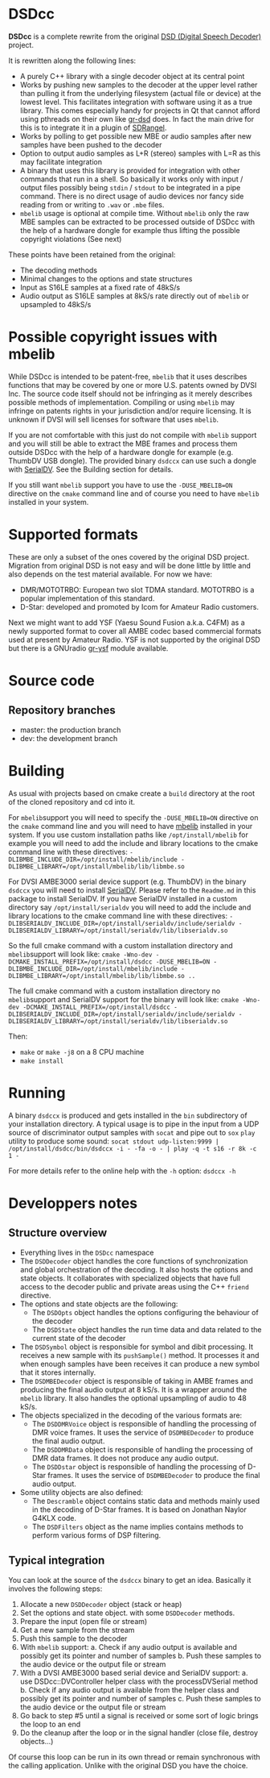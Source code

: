 DSDcc
=====

**DSDcc** is a complete rewrite from the original [DSD (Digital Speech Decoder)](https://github.com/szechyjs/dsd) project.

It is rewritten along the following lines:

  - A purely C++ library with a single decoder object at its central point
  - Works by pushing new samples to the decoder at the upper level rather than pulling it from the underlying filesystem (actual file or device) at the lowest level. This facilitates integration with software using it as a true library. This comes especially handy for projects in Qt that cannot afford using pthreads on their own like [gr-dsd](https://github.com/argilo/gr-dsd) does. In fact the main drive for this is to integrate it in a plugin of [SDRangel](https://github.com/f4exb/sdrangel).
  - Works by polling to get possible new MBE or audio samples after new samples have been pushed to the decoder
  - Option to output audio samples as L+R (stereo) samples with L=R as this may facilitate integration
  - A binary that uses this library is provided for integration with other commands that run in a shell. So basically it works only with input / output files possibly being `stdin` / `stdout` to be integrated in a pipe command. There is no direct usage of audio devices nor fancy side reading from or writing to `.wav` or `.mbe` files.
  - `mbelib` usage is optional at compile time. Without `mbelib` only the raw MBE samples can be extracted to be processed outside of DSDcc with the help of a hardware dongle for example thus lifting the possible copyright violations (See next)

These points have been retained from the original:

  - The decoding methods
  - Minimal changes to the options and state structures
  - Input as S16LE samples at a fixed rate of 48kS/s
  - Audio output as S16LE samples at 8kS/s rate directly out of `mbelib` or upsampled to 48kS/s

<h1>Possible copyright issues with mbelib</h1>

While DSDcc is intended to be patent-free, `mbelib` that it uses describes functions that may be covered by one or more U.S. patents owned by DVSI Inc. The source code itself should not be infringing as it merely describes possible methods of implementation. Compiling or using `mbelib` may infringe on patents rights in your jurisdiction and/or require licensing. It is unknown if DVSI will sell licenses for software that uses `mbelib`.

If you are not comfortable with this just do not compile with `mbelib` support and you will still be able to extract the MBE frames and process them outside DSDcc with the help of a hardware dongle for example (e.g. ThumbDV USB dongle). The provided binary `dsdccx` can use such a dongle with [SerialDV](https://github.com/f4exb/serialDV). See the Building section for details.

If you still want `mbelib` support you have to use the `-DUSE_MBELIB=ON` directive on the `cmake` command line and of course you need to have `mbelib` installed in your system.

<h1>Supported formats</h1>

These are only a subset of the ones covered by the original DSD project. Migration from original DSD is not easy and will be done little by little and also depends on the test material available. For now we have:

  - DMR/MOTOTRBO: European two slot TDMA standard. MOTOTRBO is a popular implementation of this standard.
  - D-Star: developed and promoted by Icom for Amateur Radio customers.

Next we might want to add YSF (Yaesu Sound Fusion a.k.a. C4FM) as a newly supported format to cover all AMBE codec based commercial formats used at present by Amateur Radio. YSF is not supported by the original DSD but there is a GNUradio [gr-ysf](http://hb9uf.github.io/gr-ysf/) module available.

<h1>Source code</h1>

<h2>Repository branches</h2>

- master: the production branch
- dev: the development branch

<h1>Building</h1>

As usual with projects based on cmake create a `build` directory at the root of the cloned repository and cd into it.

For `mbelib`support you will need to specify the `-DUSE_MBELIB=ON` directive on the `cmake` command line and you will need to have [mbelib](https://github.com/szechyjs/mbelib) installed in your system. If you use custom installation paths like `/opt/install/mbelib` for example you will need to add the include and library locations to the cmake command line with these directives: `-DLIBMBE_INCLUDE_DIR=/opt/install/mbelib/include -DLIBMBE_LIBRARY=/opt/install/mbelib/lib/libmbe.so`

For DVSI AMBE3000 serial device support (e.g. ThumbDV) in the binary `dsdccx` you will need to install [SerialDV](https://github.com/f4exb/serialDV). Please refer to the `Readme.md` in this package to install SerialDV. If you have SerialDV installed in a custom directory say `/opt/install/serialdv` you will need to add the include and library locations to the cmake command line with these directives: `-DLIBSERIALDV_INCLUDE_DIR=/opt/install/serialdv/include/serialdv -DLIBSERIALDV_LIBRARY=/opt/install/serialdv/lib/libserialdv.so`

So the full cmake command with a custom installation directory and `mbelib`support will look like: `cmake -Wno-dev -DCMAKE_INSTALL_PREFIX=/opt/install/dsdcc -DUSE_MBELIB=ON -DLIBMBE_INCLUDE_DIR=/opt/install/mbelib/include -DLIBMBE_LIBRARY=/opt/install/mbelib/lib/libmbe.so ..`

The full cmake command with a custom installation directory no `mbelib`support and SerialDV support for the binary will look like: `cmake -Wno-dev -DCMAKE_INSTALL_PREFIX=/opt/install/dsdcc -DLIBSERIALDV_INCLUDE_DIR=/opt/install/serialdv/include/serialdv -DLIBSERIALDV_LIBRARY=/opt/install/serialdv/lib/libserialdv.so`

Then:

  - `make` or `make -j8` on a 8 CPU machine
  - `make install`

<h1>Running</h1>

A binary `dsdccx` is produced and gets installed in the `bin` subdirectory of your installation directory. A typical usage is to pipe in the input from a UDP source of discriminator output samples with `socat` and pipe out to `sox` `play` utility to produce some sound:
`socat stdout udp-listen:9999 | /opt/install/dsdcc/bin/dsdccx -i - -fa -o - | play -q -t s16 -r 8k -c 1 -`

For more details refer to the online help with the `-h` option: `dsdccx -h`

<h1>Developpers notes</h1>

<h2>Structure overview</h2>

  - Everything lives in the `DSDcc` namespace
  - The `DSDDecoder` object handles the core functions of synchronization and global orchestration of the decoding. It also hosts the options and state objects. It collaborates with specialized objects that have full access to the decoder public and private areas using the C++ `friend` directive.
  - The options and state objects are the following:
    - The `DSDOpts` object handles the options configuring the behaviour of the decoder
    - The `DSDState` object handles the run time data and data related to the current state of the decoder
  - The `DSDSymbol` object is responsible for symbol and dibit processing. It receives a new sample with its `pushSample()` method. It processes it and when enough samples have been receives it can produce a new symbol that it stores internally.
  - The `DSDMBEDecoder` object is responsible of taking in AMBE frames and producing the final audio output at 8 kS/s. It is a wrapper around the `mbelib` library. It also handles the optional upsampling of audio to 48 kS/s.
  - The objects specialized in the decoding of the various formats are:
    - The `DSDDMRVoice` object is responsible of handling the processing of DMR voice frames. It uses the service of `DSDMBEDecoder` to produce the final audio output.
    - The `DSDDMRData` object is responsible of handling the processing of DMR data frames. It does not produce any audio output.
    - The `DSDDstar` object is responsible of handling the processing of D-Star frames. It uses the service of `DSDMBEDecoder` to produce the final audio output.
  - Some utility objects are also defined:
    - The `Descramble` object contains static data and methods mainly used in the decoding of D-Star frames. It is based on Jonathan Naylor G4KLX code.
    - The `DSDFilters` object as the name implies contains methods to perform various forms of DSP filtering.

<h2>Typical integration</h2>

You can look at the source of the `dsdccx` binary to get an idea. Basically it involves the following steps:

 1. Allocate a new `DSDDecoder` object (stack or heap)
 2. Set the options and state object. with some `DSDDecoder` methods.
 3. Prepare the input (open file or stream)
 4. Get a new sample from the stream
 5. Push this sample to the decoder
 6. With `mbelib` support:
   a. Check if any audio output is available and possibly get its pointer and number of samples
   b. Push these samples to the audio device or the output file or stream
 7. With a DVSI AMBE3000 based serial device and SerialDV support:
   a. use DSDcc::DVController helper class with the processDVSerial method 
   b. Check if any audio output is available from the helper class and possibly get its pointer and number of samples
   c. Push these samples to the audio device or the output file or stream
 8. Go back to step #5 until a signal is received or some sort of logic brings the loop to an end
 9. Do the cleanup after the loop or in the signal handler (close file, destroy objects...)

Of course this loop can be run in its own thread or remain synchronous with the calling application. Unlike with the original DSD you have the choice.
